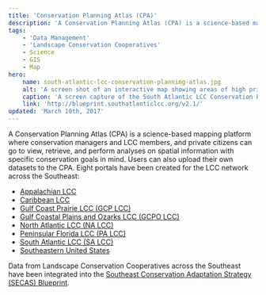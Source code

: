 ```yaml
---
title: 'Conservation Planning Atlas (CPA)'
description: 'A Conservation Planning Atlas (CPA) is a science-based mapping platform where conservation managers and LCC members can go to view, retrieve, and perform analyses on spatial information with specific conservation goals in mind.'
tags:
    - 'Data Management'
    - 'Landscape Conservation Cooperatives'
    - Science
    - GIS
    - Map
hero:
    name: south-atlantic-lcc-conservation-planning-atlas.jpg
    alt: 'A screen shot of an interactive map showing areas of high priority across the south Atlantic coast.'
    caption: 'A screen capture of the South Atlantic LCC Conservation Planning Atlas Blueprint Simple viewer.'
    link: 'http://blueprint.southatlanticlcc.org/v2.1/'
updated: 'March 10th, 2017'
---
```

A Conservation Planning Atlas (CPA) is a science-based mapping platform where conservation managers and LCC members, and private citizens can go to view, retrieve, and perform analyses on spatial information with specific conservation goals in mind. Users can also upload their own datasets to the CPA.  Eight portals have been created for the LCC network across the Southeast:

- [Appalachian LCC](https://applcc.databasin.org)
- [Caribbean LCC](https://caribbeanlcc.databasin.org/)
- [Gulf Coast Prairie LCC (GCP LCC)](https://gcplcc.databasin.org/)
- [Gulf Coastal Plains and Ozarks LCC (GCPO LCC)](https://gcpolcc.databasin.org/)
- [North Atlantic LCC (NA LCC)](https://nalcc.databasin.org/)
- [Peninsular Florida LCC (PA LCC)](https://pflcc.databasin.org/)
- [South Atlantic LCC (SA LCC)](http://salcc.databasin.org/)
- [Southeastern United States](http://seregion.databasin.org/)

Data from Landscape Conservation Cooperatives across the Southeast have been integrated into the [Southeast Conservation Adaptation Strategy (SECAS) Blueprint](http://secassoutheast.org/blueprint).
